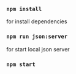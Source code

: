 ### `npm install`
for install dependencies

### `npm run json:server`
for start local json server

### `npm start`


